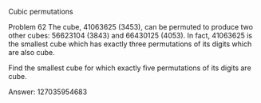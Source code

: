 
Cubic permutations
 
Problem 62
The cube, 41063625 (3453), can be permuted to produce two other cubes: 56623104 (3843) and 66430125 (4053). In fact, 41063625 is the smallest cube which has exactly three permutations of its digits which are also cube.

Find the smallest cube for which exactly five permutations of its digits are cube.

Answer:  127035954683
